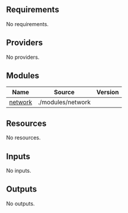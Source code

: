 ## Requirements

No requirements.

## Providers

No providers.

## Modules

| Name | Source | Version |
|------|--------|---------|
| <a name="module_network"></a> [network](#module\_network) | ./modules/network |  |

## Resources

No resources.

## Inputs

No inputs.

## Outputs

No outputs.
